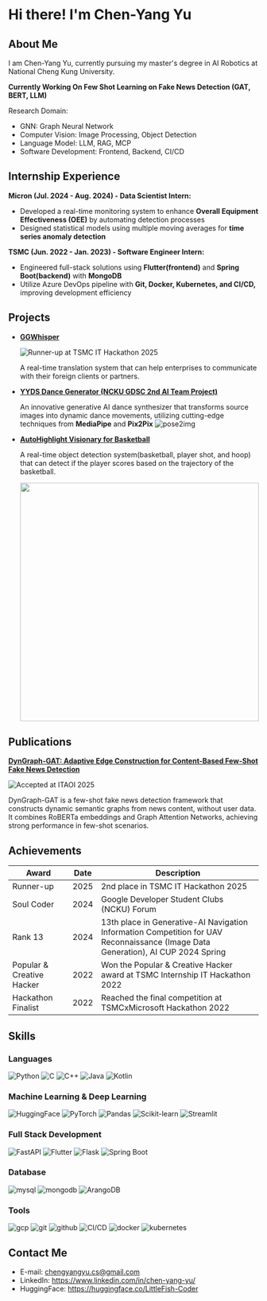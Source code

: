 # Hi there! I'm Chen-Yang Yu

## About Me

I am Chen-Yang Yu, currently pursuing my master's degree in AI Robotics at National Cheng Kung University.

**Currently Working On Few Shot Learning on Fake News Detection (GAT, BERT, LLM)**

Research Domain:
- GNN: Graph Neural Network
- Computer Vision: Image Processing, Object Detection
- Language Model: LLM, RAG, MCP
- Software Development: Frontend, Backend, CI/CD

## Internship Experience
**Micron (Jul. 2024 - Aug. 2024) - Data Scientist Intern:**
- Developed a real-time monitoring system to enhance **Overall Equipment Effectiveness (OEE)** by automating
detection processes
- Designed statistical models using multiple moving averages for **time series anomaly detection**

**TSMC (Jun. 2022 - Jan. 2023) - Software Engineer Intern:**
- Engineered full-stack solutions using **Flutter(frontend)** and **Spring Boot(backend)** with **MongoDB**
- Utilize Azure DevOps pipeline with **Git, Docker, Kubernetes, and CI/CD,** improving development efficiency

## Projects
- **[GGWhisper](https://github.com/LittleFish-Coder/GGWhisper)**
    
    ![Runner-up at TSMC IT Hackathon 2025](https://img.shields.io/badge/Runner--up-TSMC%20IT%20Hackathon%202025-red)
    
    A real-time translation system that can help enterprises to communicate with their foreign clients or partners.

- **[YYDS Dance Generator (NCKU GDSC 2nd AI Team Project)](https://github.com/LittleFish-Coder/yyds-dance-generator)**

    An innovative generative AI dance synthesizer that transforms source images into dynamic dance movements, utilizing cutting-edge techniques from **MediaPipe** and **Pix2Pix**
    ![pose2img](https://github.com/LittleFish-Coder/yyds-dance-generator/blob/master/src/pix2pixHD/magnetic_dance2pose2fish.gif?raw=true)

- **[AutoHighlight Visionary for Basketball](https://github.com/LittleFish-Coder/autohighlight-visionary)**

    A real-time object detection system(basketball, player shot, and hoop) that can detect if the player scores based on the trajectory of the basketball.
    
    <img src="https://github.com/LittleFish-Coder/autohighlight-visionary/blob/master/src/scoring.gif?raw=true" width="480">

## Publications

**[DynGraph-GAT: Adaptive Edge Construction for Content-Based Few-Shot Fake News Detection](https://github.com/LittleFish-Coder/DynGraph-GAT)**

![Accepted at ITAOI 2025](https://img.shields.io/badge/Accepted-ITAOI%202025-green)

DynGraph-GAT is a few-shot fake news detection framework that constructs dynamic semantic graphs from news content, without user data. It combines RoBERTa embeddings and Graph Attention Networks, achieving strong performance in few-shot scenarios.

## Achievements
| Award                                   | Date                | Description                                                                                   |
|----------------------------------------|-------------------------|-----------------------------------------------------------------------------------------------|
| Runner-up           | 2025                    | 2nd place in TSMC IT Hackathon 2025                                                            |
| Soul Coder | 2024     | Google Developer Student Clubs (NCKU) Forum|
| Rank 13 | 2024                    | 13th place in Generative-AI Navigation Information Competition for UAV Reconnaissance (Image Data Generation), AI CUP 2024 Spring | 
| Popular & Creative Hacker | 2022                    | Won the Popular & Creative Hacker award at TSMC Internship IT Hackathon 2022                      |
| Hackathon Finalist | 2022               | Reached the final competition at TSMCxMicrosoft Hackathon 2022                                    |

## Skills

### Languages
![Python](https://img.shields.io/badge/Python-3776AB?style=for-the-badge&logo=python&logoColor=white)
![C](https://img.shields.io/badge/C-00599C?style=for-the-badge&logo=c&logoColor=white)
![C++](https://img.shields.io/badge/C++-00599C?style=for-the-badge&logo=c%2B%2B&logoColor=white)
![Java](https://img.shields.io/badge/Java-007396?style=for-the-badge&logo=java&logoColor=white)
![Kotlin](https://img.shields.io/badge/Kotlin-0095D5?style=for-the-badge&logo=kotlin&logoColor=white)

### Machine Learning & Deep Learning
![HuggingFace](https://img.shields.io/badge/HuggingFace-FF9900?style=for-the-badge&logo=huggingface&logoColor=white)
![PyTorch](https://img.shields.io/badge/PyTorch-EE4C2C?style=for-the-badge&logo=pytorch&logoColor=white)
![Pandas](https://img.shields.io/badge/Pandas-150458?style=for-the-badge&logo=pandas&logoColor=white)
![Scikit-learn](https://img.shields.io/badge/Scikit_learn-F7931E?style=for-the-badge&logo=scikit-learn&logoColor=white)
![Streamlit](https://img.shields.io/badge/Streamlit-FF4B4B?style=for-the-badge&logo=streamlit&logoColor=white)

### Full Stack Development
![FastAPI](https://img.shields.io/badge/FastAPI-009688?style=for-the-badge&logo=fastapi&logoColor=white)
![Flutter](https://img.shields.io/badge/Flutter-02569B?style=for-the-badge&logo=flutter&logoColor=white)
![Flask](https://img.shields.io/badge/Flask-000000?style=for-the-badge&logo=flask&logoColor=white)
![Spring Boot](https://img.shields.io/badge/Spring_Boot-6DB33F?style=for-the-badge&logo=spring-boot&logoColor=white)

### Database
![mysql](https://img.shields.io/badge/Mysql-4479A1?style=for-the-badge&logo=mysql&logoColor=white)
![mongodb](https://img.shields.io/badge/Mongodb-47A248?style=for-the-badge&logo=mongodb&logoColor=white)
![ArangoDB](https://img.shields.io/badge/ArangoDB-4AAE49?style=for-the-badge&logo=arangodb&logoColor=white)

### Tools
![gcp](https://img.shields.io/badge/GCP-FF9900?style=for-the-badge&logo=google-cloud&logoColor=white)
![git](https://img.shields.io/badge/Git-F05032?style=for-the-badge&logo=git&logoColor=white)
![github](https://img.shields.io/badge/GitHub-181717?style=for-the-badge&logo=github&logoColor=white)
![CI/CD](https://img.shields.io/badge/CI/CD-000000?style=for-the-badge&logo=github-actions&logoColor=white)
![docker](https://img.shields.io/badge/Docker-2496ED?style=for-the-badge&logo=docker&logoColor=white)
![kubernetes](https://img.shields.io/badge/Kubernetes-326CE5?style=for-the-badge&logo=kubernetes&logoColor=white)

## Contact Me

- E-mail: chengyangyu.cs@gmail.com
- LinkedIn: https://www.linkedin.com/in/chen-yang-yu/
- HuggingFace: https://huggingface.co/LittleFish-Coder
